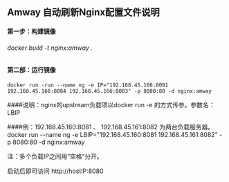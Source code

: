 ## Amway 自动刷新Nginx配置文件说明 

#### 第一步：构建镜像

###### docker build -t nginx:amway .

#### 第二部：运行镜像

	docker run -run --name ng -e IP="192.168.45.166:8081 192.168.45.166:8084 192.168.45.166:8083" -p 8080:80 -d nginx:amway


####说明：nginx的upstream负载项以docker run  -e 的方式传参。参数名：LBIP

 
####例：192.168.45.160:8081  、 192.168.45.161:8082 为两台负载服务器。
	docker run --name ng -e LBIP="192.168.45.160:8081 192.168.45.161:8082" -p 8080:80 -d nginx:amway
	
注：多个负载IP之间用“空格“分开。

启动后即可访问 http://hostIP:8080